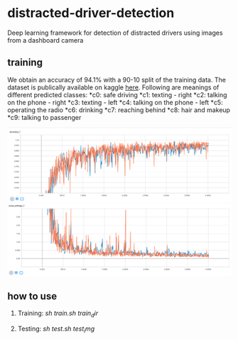# distracted-driver-detection
Deep learning framework for detection of distracted drivers using images from a dashboard camera

## training
We obtain an accuracy of 94.1% with a 90-10 split of the training data. The dataset is publically available on kaggle [here](https://www.kaggle.com/c/state-farm-distracted-driver-detection/data). Following are meanings of different predicted classes:
*c0: safe driving
*c1: texting - right
*c2: talking on the phone - right
*c3: texting - left
*c4: talking on the phone - left
*c5: operating the radio
*c6: drinking
*c7: reaching behind
*c8: hair and makeup
*c9: talking to passenger

![alt text](acc.png)
![alt text](ent.png)

## how to use
1. Training: *sh train.sh $train_dir$*
  
2. Testing: *sh test.sh $test_img$*
